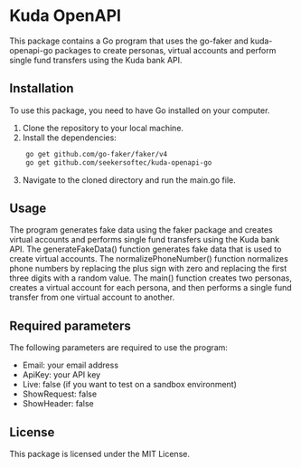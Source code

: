 # Kuda OpenAPI

This package contains a Go program that uses the go-faker and kuda-openapi-go packages to create personas, virtual accounts and perform single fund transfers using the Kuda bank API.

## Installation

To use this package, you need to have Go installed on your computer.

1. Clone the repository to your local machine.
2. Install the dependencies:

```bash
    go get github.com/go-faker/faker/v4
    go get github.com/seekersoftec/kuda-openapi-go
```

3. Navigate to the cloned directory and run the main.go file.

## Usage

The program generates fake data using the faker package and creates virtual accounts and performs single fund transfers using the Kuda bank API. The generateFakeData() function generates fake data that is used to create virtual accounts. The normalizePhoneNumber() function normalizes phone numbers by replacing the plus sign with zero and replacing the first three digits with a random value. The main() function creates two personas, creates a virtual account for each persona, and then performs a single fund transfer from one virtual account to another.

## Required parameters

The following parameters are required to use the program:

- Email: your email address
- ApiKey: your API key
- Live: false (if you want to test on a sandbox environment)
- ShowRequest: false
- ShowHeader: false

## License

This package is licensed under the MIT License.
